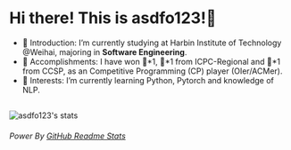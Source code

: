 # Hi there! This is asdfo123!👋
- 🔭 Introduction: I’m currently studying at Harbin Institute of Technology @Weihai, majoring in **Software Engineering**.
- 🏅 Accomplishments: I have won 🥈\*1, 🥉\*1 from ICPC-Regional and 🥉\*1 from CCSP, as an Competitive Programming (CP) player (OIer/ACMer).
- 🌱 Interests: I’m currently learning Python, Pytorch and knowledge of NLP.

##
![asdfo123's  stats](https://github-readme-stats.vercel.app/api?username=asdfo123&show_icons=true&count_private=true&theme=dark)

###### Power By [GitHub Readme Stats](https://github.com/anuraghazra/github-readme-stats)
<!--
**asdfo123/asdfo123** is a ✨ _special_ ✨ repository because its `README.md` (this file) appears on your GitHub profile.

Here are some ideas to get you started:

- 🔭 I’m currently working on ...
- 🌱 I’m currently learning ...
- 👯 I’m looking to collaborate on ...
- 🤔 I’m looking for help with ...
- 💬 Ask me about ...
- 📫 How to reach me: ...
- 😄 Pronouns: ...
- ⚡ Fun fact: ...
-->
